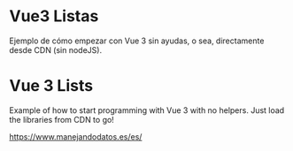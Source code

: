 # Vue3 Listas
Ejemplo de cómo empezar con Vue 3 sin ayudas, o sea, directamente desde CDN (sin nodeJS).

# Vue 3 Lists
Example of how to start programming with Vue 3 with no helpers. Just load the libraries from CDN to go!

https://www.manejandodatos.es/es/

